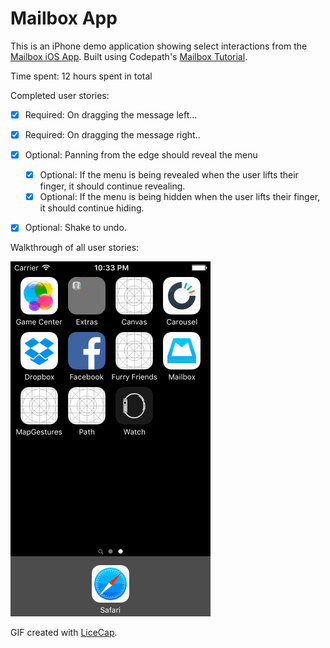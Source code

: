 # Mailbox App

This is an iPhone demo application showing select interactions from the [Mailbox iOS App](https://www.mailboxapp.com/). Built using Codepath's [Mailbox  Tutorial](http://courses.codepath.com/courses/ios_for_designers/unit/3#!assignment).

Time spent: 12 hours spent in total

Completed user stories:

 * [x] Required: On dragging the message left...
 * [x] Required: On dragging the message right..
 * [x] Optional: Panning from the edge should reveal the menu
    * [x] Optional: If the menu is being revealed when the user lifts their finger, it should continue revealing.
    * [x] Optional: If the menu is being hidden when the user lifts their finger, it should continue hiding.
 * [x] Optional: Shake to undo.
 

Walkthrough of all user stories:

![Video Walkthrough](anim_mailbox.gif)

GIF created with [LiceCap](http://www.cockos.com/licecap/).
